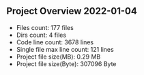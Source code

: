 ## Project Overview 2022-01-04

* Files count: 177 files
* Dirs count: 4 files
* Code line count: 3678 lines
* Single file max line count: 121 lines
* Project file size(MB): 0.29 MB
* Project file size(Byte): 307096 Byte
